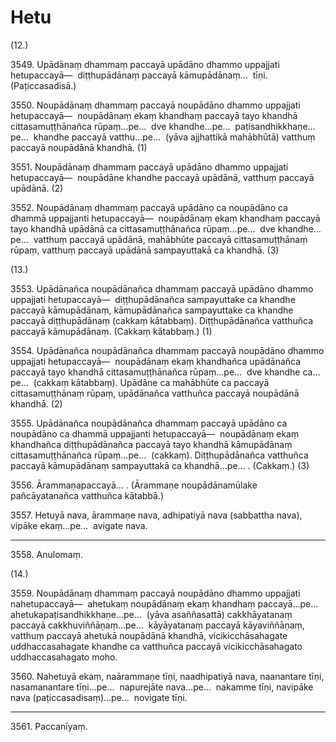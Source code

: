# Hetu

(12.)

3549\. Upādānaṃ dhammaṃ paccayā upādāno dhammo uppajjati hetupaccayā—  diṭṭhupādānaṃ paccayā kāmupādānaṃ…  tīṇi. (Paṭiccasadisā.)

3550\. Noupādānaṃ dhammaṃ paccayā noupādāno dhammo uppajjati hetupaccayā—  noupādānaṃ ekaṃ khandhaṃ paccayā tayo khandhā cittasamuṭṭhānañca rūpaṃ…pe…  dve khandhe…pe…  paṭisandhikkhaṇe…pe…  khandhe paccayā vatthu…pe…  (yāva ajjhattikā mahābhūtā) vatthuṃ paccayā noupādānā khandhā. (1)

3551\. Noupādānaṃ dhammaṃ paccayā upādāno dhammo uppajjati hetupaccayā—  noupādāne khandhe paccayā upādānā, vatthuṃ paccayā upādānā. (2)

3552\. Noupādānaṃ dhammaṃ paccayā upādāno ca noupādāno ca dhammā uppajjanti hetupaccayā—  noupādānaṃ ekaṃ khandhaṃ paccayā tayo khandhā upādānā ca cittasamuṭṭhānañca rūpaṃ…pe…  dve khandhe…pe…  vatthuṃ paccayā upādānā, mahābhūte paccayā cittasamuṭṭhānaṃ rūpaṃ, vatthuṃ paccayā upādānā sampayuttakā ca khandhā. (3)

(13.)

3553\. Upādānañca noupādānañca dhammaṃ paccayā upādāno dhammo uppajjati hetupaccayā—  diṭṭhupādānañca sampayuttake ca khandhe paccayā kāmupādānaṃ, kāmupādānañca sampayuttake ca khandhe paccayā diṭṭhupādānaṃ (cakkaṃ kātabbaṃ). Diṭṭhupādānañca vatthuñca paccayā kāmupādānaṃ. (Cakkaṃ kātabbaṃ.) (1)

3554\. Upādānañca noupādānañca dhammaṃ paccayā noupādāno dhammo uppajjati hetupaccayā—  noupādānaṃ ekaṃ khandhañca upādānañca paccayā tayo khandhā cittasamuṭṭhānañca rūpaṃ…pe…  dve khandhe ca…pe…  (cakkaṃ kātabbaṃ). Upādāne ca mahābhūte ca paccayā cittasamuṭṭhānaṃ rūpaṃ, upādānañca vatthuñca paccayā noupādānā khandhā. (2)

3555\. Upādānañca noupādānañca dhammaṃ paccayā upādāno ca noupādāno ca dhammā uppajjanti hetupaccayā—  noupādānaṃ ekaṃ khandhañca diṭṭhupādānañca paccayā tayo khandhā kāmupādānaṃ cittasamuṭṭhānañca rūpaṃ…pe…  (cakkaṃ). Diṭṭhupādānañca vatthuñca paccayā kāmupādānaṃ sampayuttakā ca khandhā…pe… . (Cakkaṃ.) (3)

3556\. Ārammaṇapaccayā… . (Ārammaṇe noupādānamūlake pañcāyatanañca vatthuñca kātabbā.)

3557\. Hetuyā nava, ārammaṇe nava, adhipatiyā nava (sabbattha nava), vipāke ekaṃ…pe…  avigate nava.

---

3558\. Anulomaṃ.

(14.)

3559\. Noupādānaṃ dhammaṃ paccayā noupādāno dhammo uppajjati nahetupaccayā—  ahetukaṃ noupādānaṃ ekaṃ khandhaṃ paccayā…pe…  ahetukapaṭisandhikkhaṇe…pe…  (yāva asaññasattā) cakkhāyatanaṃ paccayā cakkhuviññāṇaṃ…pe…  kāyāyatanaṃ paccayā kāyaviññāṇaṃ, vatthuṃ paccayā ahetukā noupādānā khandhā, vicikicchāsahagate uddhaccasahagate khandhe ca vatthuñca paccayā vicikicchāsahagato uddhaccasahagato moho.

3560\. Nahetuyā ekaṃ, naārammaṇe tīṇi, naadhipatiyā nava, naanantare tīṇi, nasamanantare tīṇi…pe…  napurejāte nava…pe…  nakamme tīṇi, navipāke nava (paṭiccasadisaṃ)…pe…  novigate tīṇi.

---

3561\. Paccanīyaṃ.
